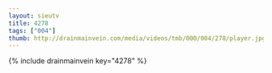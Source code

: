 ```yaml
--- 
layout: sieutv
title: 4278
tags: ["004"]
thumb: http://drainmainvein.com/media/videos/tmb/000/004/278/player.jpg
---
```

{% include drainmainvein key="4278" %} 

